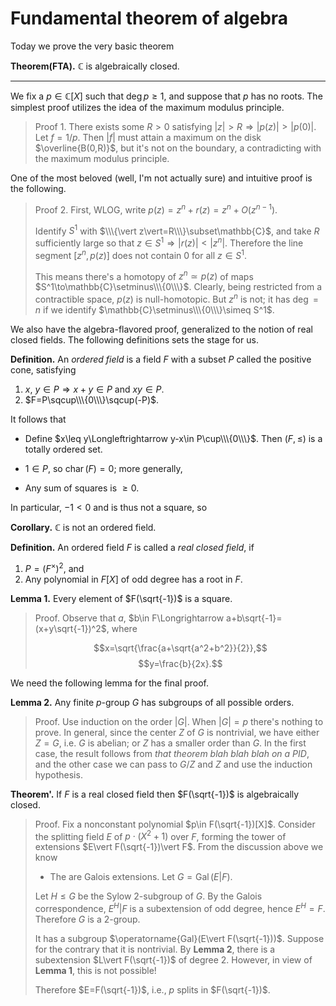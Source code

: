 # Fundamental theorem of algebra

Today we prove the very basic theorem

**Theorem(FTA).** $\mathbb{C}$ is algebraically closed.

---

We fix a $p\in\mathbb{C}[X]$ such that $\deg p\geq 1$, and suppose that $p$ has no roots. The simplest proof utilizes the idea of the maximum modulus principle.

> Proof 1. There exists some $R>0$ satisfying $\vert z\vert>R\Longrightarrow\vert p(z)\vert>\vert p(0)\vert$. Let $f=1/p$. Then $\vert f\vert$ must attain a maximum on the disk $\overline{B(0,R)}$, but it's not on the boundary, a contradicting with the maximum modulus principle.

One of the most beloved (well, I'm not actually sure) and intuitive proof is the following.

> Proof 2. First, WLOG, write $p(z)=z^n+r(z)=z^n+O(z^{n-1})$.
> 
> Identify $S^1$ with $\\\{\vert z\vert=R\\\}\subset\mathbb{C}$, and take $R$ sufficiently large so that $z\in S^1\Longrightarrow\vert r(z)\vert<\vert z^n\vert$. Therefore the line segment $[z^n,p(z)]$ does not contain $0$ for all $z\in S^1$. 
> 
> This means there's a homotopy of $z^n\simeq p(z)$ of maps $S^1\to\mathbb{C}\setminus\\\{0\\\}$. Clearly, being restricted from a contractible space, $p(z)$ is null-homotopic. But $z^n$ is not; it has $\deg=n$ if we identify $\mathbb{C}\setminus\\\{0\\\}\simeq S^1$.

We also have the algebra-flavored proof, generalized to the notion of real closed fields. The following definitions sets the stage for us.

**Definition.** An *ordered field* is a field $F$ with a subset $P$ called the positive cone, satisfying

1. $x$, $y\in P\Longrightarrow x+y\in P$ and $xy\in P$.
2. $F=P\sqcup\\\{0\\\}\sqcup(-P)$.

It follows that

- Define $x\leq y\Longleftrightarrow y-x\in P\cup\\\{0\\\}$. Then $(F,\leq)$ is a totally ordered set.

- $1\in P$, so $\operatorname{char}(F)=0$; more generally,

- Any sum of squares is $\geq 0$.

In particular, $-1<0$ and is thus not a square, so

**Corollary.** $\mathbb{C}$ is not an ordered field. 


**Definition.** An ordered field $F$ is called a *real closed field*, if

1. $P=(F^{\times})^2$, and
2. Any polynomial in $F[X]$ of odd degree has a root in $F$.

**Lemma 1.** Every element of $F(\sqrt{-1})$ is a square.

> Proof. Observe that $a$, $b\in F\Longrightarrow a+b\sqrt{-1}=(x+y\sqrt{-1})^2$, where
> 
> $$x=\sqrt{\frac{a+\sqrt{a^2+b^2}}{2}},$$
> $$y=\frac{b}{2x}.$$

We need the following lemma for the final proof.

**Lemma 2.** Any finite $p$-group $G$ has subgroups of all possible orders.

> Proof. Use induction on the order $\vert G\vert$. When $|G|=p$ there's nothing to prove. In general, since the center $Z$ of $G$ is nontrivial, we have either $Z=G$, i.e. $G$ is abelian; or $Z$ has a smaller order than $G$. In the first case, the result follows from *that theorem blah blah blah on a PID*, and the other case we can pass to $G/Z$ and $Z$ and use the induction hypothesis.

**Theorem'.** If $F$ is a real closed field then $F(\sqrt{-1})$ is algebraically closed.

> Proof. Fix a nonconstant polynomial $p\in F(\sqrt{-1})[X]$. Consider the splitting field $E$ of $p\cdot(X^2+1)$ over $F$, forming the tower of extensions $E\vert F(\sqrt{-1})\vert F$. From the discussion above we know
>
> - The are Galois extensions. Let $G=\operatorname{Gal}(E\vert F)$.
>
> Let $H\leq G$ be the Sylow $2$-subgroup of $G$. By the Galois correspondence, $E^H\vert F$ is a subextension of odd degree, hence $E^H=F$. Therefore $G$ is a $2$-group.
>
> It has a subgroup $\operatorname{Gal}(E\vert F(\sqrt{-1}))$. Suppose for the contrary that it is nontrivial. By **Lemma 2**, there is a subextension $L\vert F(\sqrt{-1})$ of degree $2$. However, in view of **Lemma 1**, this is not possible!
>
> Therefore $E=F(\sqrt{-1})$, i.e., $p$ splits in $F(\sqrt{-1})$.